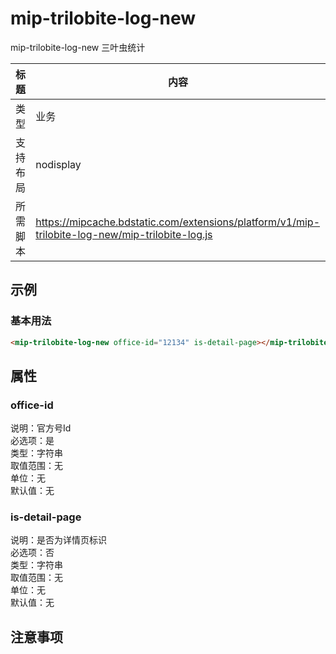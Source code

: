 # mip-trilobite-log-new

mip-trilobite-log-new 三叶虫统计

标题|内容
----|----
类型|业务
支持布局|nodisplay
所需脚本|https://mipcache.bdstatic.com/extensions/platform/v1/mip-trilobite-log-new/mip-trilobite-log.js

## 示例

### 基本用法
```html
<mip-trilobite-log-new office-id="12134" is-detail-page></mip-trilobite-log-new>
```

## 属性

### office-id

说明：官方号Id    
必选项：是    
类型：字符串    
取值范围：无  
单位：无    
默认值：无

### is-detail-page

说明：是否为详情页标识    
必选项：否    
类型：字符串    
取值范围：无  
单位：无    
默认值：无

## 注意事项

